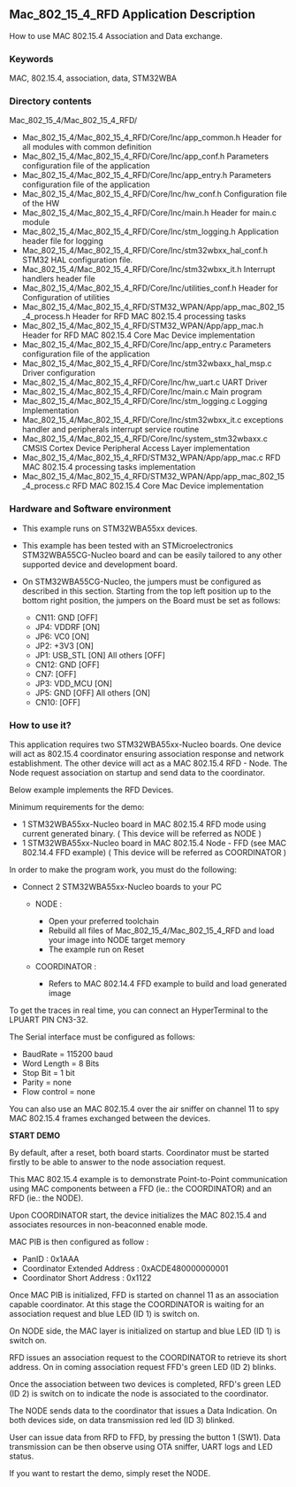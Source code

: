 ## __Mac_802_15_4_RFD Application Description__

How to use MAC 802.15.4 Association and Data exchange.

### __Keywords__

MAC, 802.15.4, association, data, STM32WBA 

### __Directory contents__

Mac_802_15_4/Mac_802_15_4_RFD/

   - Mac_802_15_4/Mac_802_15_4_RFD/Core/Inc/app_common.h                            Header for all modules with common definition
   - Mac_802_15_4/Mac_802_15_4_RFD/Core/Inc/app_conf.h                              Parameters configuration file of the application
   - Mac_802_15_4/Mac_802_15_4_RFD/Core/Inc/app_entry.h                             Parameters configuration file of the application
   - Mac_802_15_4/Mac_802_15_4_RFD/Core/Inc/hw_conf.h                               Configuration file of the HW
   - Mac_802_15_4/Mac_802_15_4_RFD/Core/Inc/main.h                                  Header for main.c module
   - Mac_802_15_4/Mac_802_15_4_RFD/Core/Inc/stm_logging.h                           Application header file for logging
   - Mac_802_15_4/Mac_802_15_4_RFD/Core/Inc/stm32wbxx_hal_conf.h                    STM32 HAL configuration file.
   - Mac_802_15_4/Mac_802_15_4_RFD/Core/Inc/stm32wbxx_it.h                          Interrupt handlers header file
   - Mac_802_15_4/Mac_802_15_4_RFD/Core/Inc/utilities_conf.h                        Header for Configuration of utilities
   - Mac_802_15_4/Mac_802_15_4_RFD/STM32_WPAN/App/app_mac_802_15_4_process.h        Header for RFD MAC 802.15.4 processing tasks
   - Mac_802_15_4/Mac_802_15_4_RFD/STM32_WPAN/App/app_mac.h                         Header for RFD MAC 802.15.4 Core Mac Device implementation
   - Mac_802_15_4/Mac_802_15_4_RFD/Core/Inc/app_entry.c                             Parameters configuration file of the application
   - Mac_802_15_4/Mac_802_15_4_RFD/Core/Inc/stm32wbaxx_hal_msp.c                    Driver configuration
   - Mac_802_15_4/Mac_802_15_4_RFD/Core/Inc/hw_uart.c                               UART Driver
   - Mac_802_15_4/Mac_802_15_4_RFD/Core/Inc/main.c                                  Main program
   - Mac_802_15_4/Mac_802_15_4_RFD/Core/Inc/stm_logging.c                           Logging Implementation
   - Mac_802_15_4/Mac_802_15_4_RFD/Core/Inc/stm32wbxx_it.c                          exceptions handler and peripherals interrupt service routine
   - Mac_802_15_4/Mac_802_15_4_RFD/Core/Inc/system_stm32wbaxx.c                     CMSIS Cortex Device Peripheral Access Layer implementation
   - Mac_802_15_4/Mac_802_15_4_RFD/STM32_WPAN/App/app_mac.c    		            RFD MAC 802.15.4 processing tasks implementation
   - Mac_802_15_4/Mac_802_15_4_RFD/STM32_WPAN/App/app_mac_802_15_4_process.c        RFD MAC 802.15.4 Core Mac Device implementation
 

### __Hardware and Software environment__

- This example runs on STM32WBA55xx devices.
  
- This example has been tested with an STMicroelectronics STM32WBA55CG-Nucleo 
  board and can be easily tailored to any other supported device 
  and development board.
    
- On STM32WBA55CG-Nucleo, the jumpers must be configured as described
  in this section. Starting from the top left position up to the bottom 
  right position, the jumpers on the Board must be set as follows:

    - CN11:    GND         [OFF]
    - JP4:     VDDRF       [ON]
    - JP6:     VC0         [ON]
    - JP2:     +3V3        [ON] 
    - JP1:     USB_STL     [ON]   All others [OFF]
    - CN12:    GND         [OFF]
    - CN7:     <All>       [OFF]
    - JP3:     VDD_MCU     [ON]
    - JP5:     GND         [OFF]  All others [ON]
    - CN10:    <All>       [OFF]


### __How to use it?__

This application requires two STM32WBA55xx-Nucleo boards. One device will act as 
802.15.4 coordinator ensuring association response and network establishment. 
The other device will act as a MAC 802.15.4 RFD - Node. The Node request 
association on startup and send data to the coordinator. 

Below example implements the RFD Devices.

Minimum requirements for the demo:

- 1 STM32WBA55xx-Nucleo board in MAC 802.15.4 RFD mode 
using current generated binary. ( This device will be referred as  NODE )
- 1 STM32WBA55xx-Nucleo board in MAC 802.15.4 Node - FFD (see MAC 802.14.4 FFD example) ( This device will be referred as COORDINATOR )

In order to make the program work, you must do the following: 

- Connect 2 STM32WBA55xx-Nucleo boards to your PC 
 
  - NODE :
    - Open your preferred toolchain 
    - Rebuild all files of Mac_802_15_4/Mac_802_15_4_RFD and load your image into NODE target memory 
    - The example run on Reset
 
  - COORDINATOR :
    - Refers to MAC 802.14.4 FFD example to build and load generated image
     
To get the traces in real time, you can connect an HyperTerminal to the LPUART PIN CN3-32.
 
 The Serial interface must be configured as follows:

- BaudRate = 115200 baud  
- Word Length = 8 Bits 
- Stop Bit = 1 bit
- Parity = none
- Flow control = none

You can also use an MAC 802.15.4 over the air sniffer on channel 11 to spy MAC 802.15.4 frames exchanged between the devices.
  
__START DEMO__ 

By default, after a reset, both board starts. Coordinator must be started firstly to be able to answer
to the node association request.

This MAC 802.15.4 example is to demonstrate Point-to-Point communication using MAC components between 
a FFD (ie.: the COORDINATOR) and an RFD (ie.: the NODE). 

Upon COORDINATOR start, the device initializes the MAC 802.15.4 and associates resources in non-beaconned
enable mode. 

MAC PIB is then configured as follow :

  - PanID : 0x1AAA
  - Coordinator Extended Address : 0xACDE480000000001
  - Coordinator Short Address    : 0x1122

Once MAC PIB is initialized, FFD is started on channel 11 as an association capable coordinator.
At this stage the COORDINATOR is waiting for an association request and blue LED (ID 1) is switch on.

On NODE side, the MAC layer is initialized on startup and blue LED (ID 1) is switch on.

RFD issues an association request to the COORDINATOR to retrieve its short address. 
On in coming association request FFD's green LED (ID 2) blinks.

Once the association between two devices is completed, RFD's green LED (ID 2) is switch on to indicate the node 
is associated to the coordinator.

The NODE sends data to the coordinator that issues a Data Indication.
On both devices side, on data transmission red led (ID 3) blinked.

User can issue data from RFD to FFD, by pressing the button 1 (SW1). Data transmission can be then observe using OTA sniffer,
UART logs and LED status. 

If you want to restart the demo, simply reset the NODE.